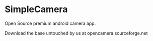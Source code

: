 SimpleCamera
============

Open Source premium android camera app. 

Download the base untouched by us at opencamera.sourceforge.net
